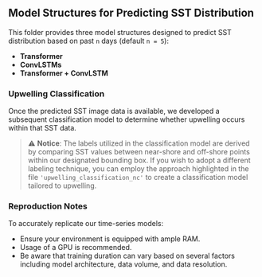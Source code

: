 ## Model Structures for Predicting SST Distribution

This folder provides three model structures designed to predict SST distribution based on past `n` days (default `n = 5`):

- **Transformer**
- **ConvLSTMs**
- **Transformer + ConvLSTM**

### Upwelling Classification

Once the predicted SST image data is available, we developed a subsequent classification model to determine whether upwelling occurs within that SST data.

> :warning: **Notice**: The labels utilized in the classification model are derived by comparing SST values between near-shore and off-shore points within our designated bounding box. If you wish to adopt a different labeling technique, you can employ the approach highlighted in the file `'upwelling_classification_nc'` to create a classification model tailored to upwelling.

### Reproduction Notes

To accurately replicate our time-series models:

- Ensure your environment is equipped with ample RAM.
- Usage of a GPU is recommended.
- Be aware that training duration can vary based on several factors including model architecture, data volume, and data resolution.
